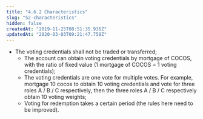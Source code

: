 ```yaml
---
title: "4.6.2 Characteristics"
slug: "52-characteristics"
hidden: false
createdAt: "2019-11-25T08:51:35.936Z"
updatedAt: "2020-03-03T09:21:47.758Z"
---
```

* The voting credentials shall not be traded or transferred;
  * The account can obtain voting credentials by mortgage of COCOS, with the ratio of fixed value (1 mortgage of COCOS = 1 voting credentials);
  * The voting credentials are one vote for multiple votes. For example, mortgage 10 cocos to obtain 10 voting credentials and vote for three roles A / B / C respectively, then the three roles A / B / C respectively obtain 10 voting weights;
  * Voting for redemption takes a certain period (the rules here need to be improved).